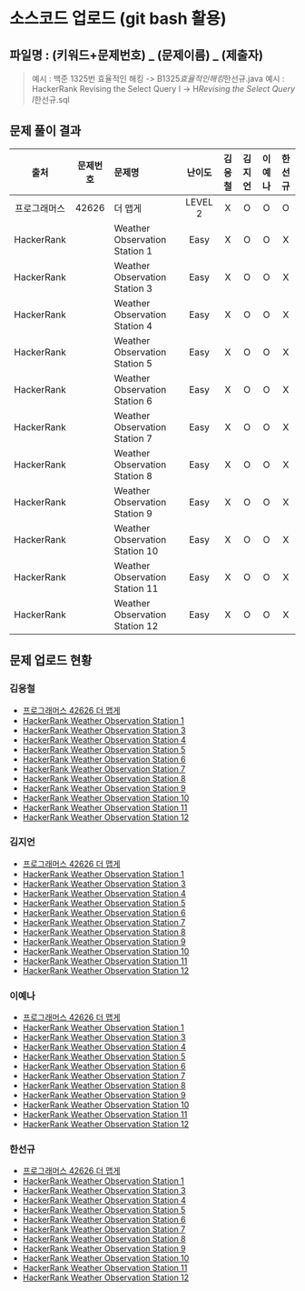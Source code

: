 # 소스코드 업로드 (git bash 활용)

## 파일명 : (키워드+문제번호) _ (문제이름) _ (제출자)

> 예시 : 백준 1325번 효율적인 해킹 -> B1325*효율적인해킹*한선규.java
> 예시 : HackerRank Revising the Select Query Ⅰ -> H*Revising the Select Query Ⅰ*한선규.sql

## 문제 풀이 결과

<!-- Table -->

|     출처     | 문제번호 | 문제명                         | 난이도  | 김응철 | 김지언 | 이예나 | 한선규 |
| :----------: | :------: | :----------------------------- | :-----: | :----: | :----: | :----: | :----: |
| 프로그래머스 |  42626   | 더 맵게                        | LEVEL 2 |   X    |   O    |   O    |   O    |
|  HackerRank  |          | Weather Observation Station 1  |  Easy   |   X    |   O    |   O    |   X    |
|  HackerRank  |          | Weather Observation Station 3  |  Easy   |   X    |   O    |   O    |   X    |
|  HackerRank  |          | Weather Observation Station 4  |  Easy   |   X    |   O    |   O    |   X    |
|  HackerRank  |          | Weather Observation Station 5  |  Easy   |   X    |   O    |   O    |   X    |
|  HackerRank  |          | Weather Observation Station 6  |  Easy   |   X    |   O    |   O    |   X    |
|  HackerRank  |          | Weather Observation Station 7  |  Easy   |   X    |   O    |   O    |   X    |
|  HackerRank  |          | Weather Observation Station 8  |  Easy   |   X    |   O    |   O    |   X    |
|  HackerRank  |          | Weather Observation Station 9  |  Easy   |   X    |   O    |   O    |   X    |
|  HackerRank  |          | Weather Observation Station 10 |  Easy   |   X    |   O    |   O    |   X    |
|  HackerRank  |          | Weather Observation Station 11 |  Easy   |   X    |   O    |   O    |   X    |
|  HackerRank  |          | Weather Observation Station 12 |  Easy   |   X    |   O    |   O    |   X    |

## 문제 업로드 현황

### 김응철

- [프로그래머스 42626 더 맵게]()
- [HackerRank Weather Observation Station 1]()
- [HackerRank Weather Observation Station 3]()
- [HackerRank Weather Observation Station 4]()
- [HackerRank Weather Observation Station 5]()
- [HackerRank Weather Observation Station 6]()
- [HackerRank Weather Observation Station 7]()
- [HackerRank Weather Observation Station 8]()
- [HackerRank Weather Observation Station 9]()
- [HackerRank Weather Observation Station 10]()
- [HackerRank Weather Observation Station 11]()
- [HackerRank Weather Observation Station 12]()

### 김지언

- [프로그래머스 42626 더 맵게]()
- [HackerRank Weather Observation Station 1]()
- [HackerRank Weather Observation Station 3]()
- [HackerRank Weather Observation Station 4]()
- [HackerRank Weather Observation Station 5]()
- [HackerRank Weather Observation Station 6]()
- [HackerRank Weather Observation Station 7]()
- [HackerRank Weather Observation Station 8]()
- [HackerRank Weather Observation Station 9]()
- [HackerRank Weather Observation Station 10]()
- [HackerRank Weather Observation Station 11]()
- [HackerRank Weather Observation Station 12]()

### 이예나

- [프로그래머스 42626 더 맵게](프로그래머스%2042626%20더%20맵게/P42626_더맵게_이예나.java)
- [HackerRank Weather Observation Station 1]([HackerRank]%20Weather%20Observation%20Station%201/H_Weather%20Observation%20Station%201_이예나.sql)
- [HackerRank Weather Observation Station 3]([HackerRank]%20Weather%20Observation%20Station%203/H_Weather%20Observation%20Station%203_이예나.sql)
- [HackerRank Weather Observation Station 4]([HackerRank]%20Weather%20Observation%20Station%204/H_Weather%20Observation%20Station%204_이예나.sql)
- [HackerRank Weather Observation Station 5]([HackerRank]%20Weather%20Observation%20Station%205/H_Weather%20Observation%20Station%205_이예나.sql)
- [HackerRank Weather Observation Station 6]([HackerRank]%20Weather%20Observation%20Station%206/H_Weather%20Observation%20Station%206_이예나.sql)
- [HackerRank Weather Observation Station 7]([HackerRank]%20Weather%20Observation%20Station%207/H_Weather%20Observation%20Station%207_이예나.sql)
- [HackerRank Weather Observation Station 8]([HackerRank]%20Weather%20Observation%20Station%208/H_Weather%20Observation%20Station%208_이예나.sql)
- [HackerRank Weather Observation Station 9]([HackerRank]%20Weather%20Observation%20Station%209/H_Weather%20Observation%20Station%209_이예나.sql)
- [HackerRank Weather Observation Station 10]([HackerRank]%20Weather%20Observation%20Station%2010/H_Weather%20Observation%20Station%2010_이예나.sql)
- [HackerRank Weather Observation Station 11]([HackerRank]%20Weather%20Observation%20Station%2011/H_Weather%20Observation%20Station%2011_이예나.sql)
- [HackerRank Weather Observation Station 12]([HackerRank]%20Weather%20Observation%20Station%2012/H_Weather%20Observation%20Station%2012_이예나.sql)

### 한선규

- [프로그래머스 42626 더 맵게](프로그래머스%2042626%20더%20맵게/P42626_더맵게_한선규.java)
- [HackerRank Weather Observation Station 1]()
- [HackerRank Weather Observation Station 3]()
- [HackerRank Weather Observation Station 4]()
- [HackerRank Weather Observation Station 5]()
- [HackerRank Weather Observation Station 6]()
- [HackerRank Weather Observation Station 7]()
- [HackerRank Weather Observation Station 8]()
- [HackerRank Weather Observation Station 9]()
- [HackerRank Weather Observation Station 10]()
- [HackerRank Weather Observation Station 11]()
- [HackerRank Weather Observation Station 12]()
